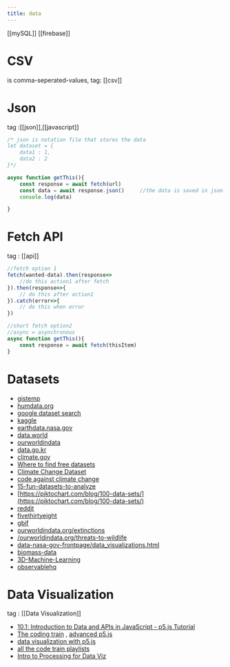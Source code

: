 ```yaml
---
title: data
---
```


[[mySQL]]
[[firebase]]


# CSV
is comma-seperated-values, tag: [[csv]]

# Json
tag :[[json]],[[javascript]]
```javascript
/* json is notation file that stores the data
let dataset = {
	data1 : 1,
	data2 : 2
}*/

async function getThis(){
	const response = await fetch(url)
	const data = await response.json()     //the data is saved in json file.
	console.log(data)

}
```


# Fetch API
tag : [[api]]
``` javascript
//fetch option 1
fetch(wanted-data).then(response=>
	//do this action1 after fetch
}).then(response=>{
	// do this after action1
}).catch(error=>{
	// do this when error
})
```

```javascript
//short fetch option2
//async = asynchronous 
async function getThis(){
	const response = await fetch(thisItem)
}
```


# Datasets
-   [gistemp](https://data.giss.nasa.gov/gistemp/)
-   [humdata.org](https://data.humdata.org/)
-   [google dataset search](https://datasetsearch.research.google.com/)
-   [kaggle](https://www.kaggle.com/datasets)
-   [earthdata.nasa.gov](https://earthdata.nasa.gov/)
-   [data.world](https://data.world/)
-   [ourworldindata](https://ourworldindata.org/)
-   [data.go.kr](https://www.data.go.kr/)
-   [climate.gov](https://www.climate.gov/)
-   [Where to find free datasets](https://careerfoundry.com/en/blog/data-analytics/where-to-find-free-datasets/)
-   [Climate Change Dataset](https://github.com/OpenFloodAI/Climate-Change-Datasets)
-   [code against climate change](https://github.com/daviddao/code-against-climate-change) 
-   [15-fun-datasets-to-analyze](https://www.springboard.com/blog/15-fun-datasets-to-analyze/)
-   [](https://piktochart.com/blog/100-data-sets/)[https://piktochart.com/blog/100-data-sets/](https://piktochart.com/blog/100-data-sets/)
-   [reddit](https://www.reddit.com/r/datasets/)
-   [fivethirtyeight](https://data.fivethirtyeight.com/)
-   [gbif](https://www.gbif.org/)
-   [ourworldindata.org/extinctions](https://ourworldindata.org/extinctions)
-  [/ourworldindata.org/threats-to-wildlife](https://ourworldindata.org/threats-to-wildlife)
-  [data-nasa-gov-frontpage/data_visualizations.html](https://nasa.github.io/data-nasa-gov-frontpage/data_visualizations.html)
-  [biomass-data](https://www.kaggle.com/ukveteran/biomass-data)
-  [3D-Machine-Learning](https://github.com/timzhang642/3D-Machine-Learning)
-  [observablehq](https://observablehq.com/)


# Data Visualization
tag : [[Data Visualization]]
-   [10.1: Introduction to Data and APIs in JavaScript - p5.js Tutorial](https://www.youtube.com/watch?v=rJaXOFfwGVw&list=PLRqwX-V7Uu6a-SQiI4RtIwuOrLJGnel0r)
-   [The coding train](https://thecodingtrain.com/beginners/p5js/) , [advanced p5.js](https://thecodingtrain.com/Tutorials/9-additional-topics/)
-   [data visualization with p5.js](https://www.youtube.com/playlist?list=PLRqwX-V7Uu6YxDKpFzf_2D84p0cyk4T7X)
-   [all the code train playlists](https://www.youtube.com/c/TheCodingTrain/playlists?view=1&sort=dd&shelf_id=0)
-   [Intro to Processing for Data Viz](https://vimeo.com/showcase/2573675)
